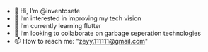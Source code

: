 - 👋 Hi, I’m @inventosete
- 👀 I’m interested in improving my tech vision 
- 🌱 I’m currently learning flutter
- 💞️ I’m looking to collaborate on garbage seperation technologies
- 📫 How to reach me: "zeyy.111111@gmail.com"

<!---
inventosete/inventosete is a ✨ special ✨ repository because its `README.md` (this file) appears on your GitHub profile.
You can click the Preview link to take a look at your changes.
--->
